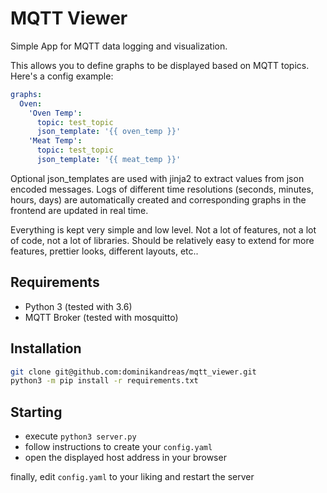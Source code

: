 # MQTT Viewer

Simple App for MQTT data logging and visualization.

This allows you to define graphs to be displayed based 
on MQTT topics. Here's a config example:

```yaml
graphs:
  Oven:
    'Oven Temp':
      topic: test_topic
      json_template: '{{ oven_temp }}'
    'Meat Temp':
      topic: test_topic
      json_template: '{{ meat_temp }}'
```
Optional json_templates are used with jinja2 to extract values from json encoded messages. 
Logs of different time resolutions (seconds, minutes, hours, days) are automatically created
and corresponding graphs in the frontend are updated in real time.

Everything is kept very simple and low level. Not a lot of 
features, not a lot of code, not a lot of libraries.
Should be relatively easy to extend for more features, 
prettier looks, different layouts, etc..

## Requirements
 - Python 3 (tested with 3.6)
 - MQTT Broker (tested with mosquitto)

## Installation
```bash
git clone git@github.com:dominikandreas/mqtt_viewer.git
python3 -m pip install -r requirements.txt 
```

## Starting
- execute ``python3 server.py``
- follow instructions to create your ``config.yaml``
- open the displayed host address in your browser

finally, edit ``config.yaml`` to your liking and restart the server